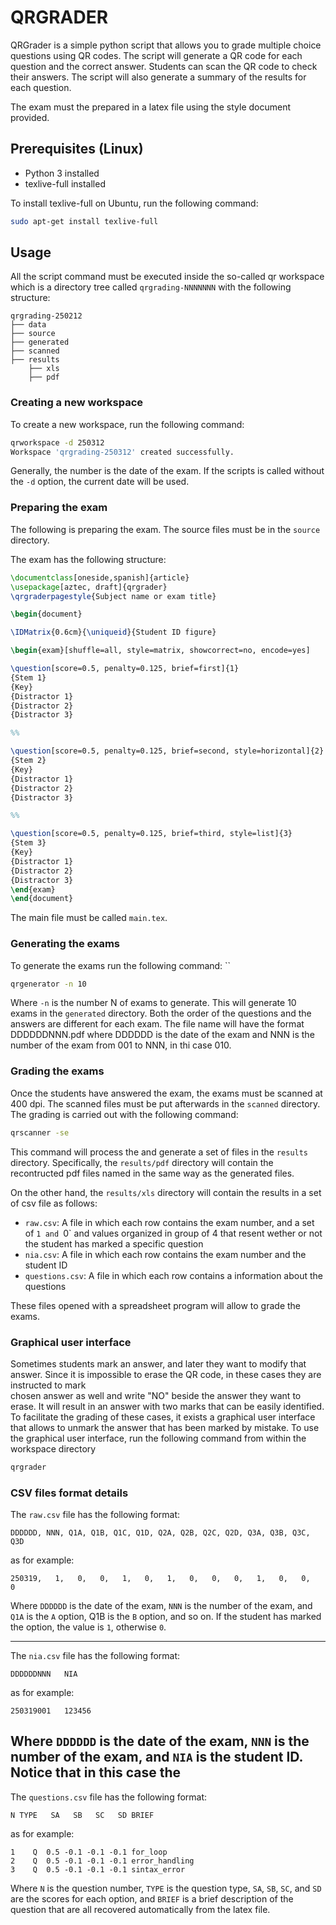 # QRGRADER

QRGrader is a simple python script that allows you to grade
multiple choice questions using QR codes. The script will generate a QR code for each question and the correct answer.
Students can scan the QR code to check their answers. The script will also generate a summary of the results for each
question.

The exam must the prepared in a latex file using the style document provided.

## Prerequisites (Linux)

- Python 3 installed
- texlive-full installed

To install texlive-full on Ubuntu, run the following command:

```bash
sudo apt-get install texlive-full
```

## Usage

All the script command must be executed inside the so-called qr workspace which is
a directory tree called `qrgrading-NNNNNNN` with the following structure:

```
qrgrading-250212
├── data
├── source
├── generated
├── scanned
├── results
    ├── xls
    ├── pdf
```

### Creating a new workspace

To create a new workspace, run the following command:

```bash
qrworkspace -d 250312
Workspace 'qrgrading-250312' created successfully.
```

Generally, the number is the date of the exam. If the scripts is called
without the `-d` option, the current date will be used.

### Preparing the exam

The following is preparing the exam. The source files must be in the `source` directory.

The exam has the following structure:

```latex
\documentclass[oneside,spanish]{article}
\usepackage[aztec, draft]{qrgrader} 
\qrgraderpagestyle{Subject name or exam title}

\begin{document}

\IDMatrix{0.6cm}{\uniqueid}{Student ID figure}

\begin{exam}[shuffle=all, style=matrix, showcorrect=no, encode=yes]

\question[score=0.5, penalty=0.125, brief=first]{1}
{Stem 1}
{Key}
{Distractor 1}
{Distractor 2}
{Distractor 3}

%%

\question[score=0.5, penalty=0.125, brief=second, style=horizontal]{2}
{Stem 2}
{Key}
{Distractor 1}
{Distractor 2}
{Distractor 3}

%%

\question[score=0.5, penalty=0.125, brief=third, style=list]{3}
{Stem 3}
{Key}
{Distractor 1}
{Distractor 2}
{Distractor 3}
\end{exam}
\end{document} 
```

The main file must be called `main.tex`.

### Generating the exams

To generate the exams run the following command:
``

```bash
qrgenerator -n 10
``` 

Where `-n` is the number N of exams to generate.
This will generate 10 exams in the `generated` directory. Both the order of the questions and the answers
are different for each exam. The file name will have the format DDDDDDNNN.pdf where DDDDDD is the date of the exam
and NNN is the number of the exam from 001 to NNN, in thi case 010.

### Grading the exams

Once the students have answered the exam, the exams must be scanned at 400 dpi.
The scanned files must be put afterwards in the `scanned` directory.
The grading is carried out with the following command:

```bash
qrscanner -se
```

This command will process the and generate a set of files in the `results` directory.
Specifically, the `results/pdf` directory will contain the recontructed pdf files named in the same
way as the generated files.

On the other hand, the `results/xls` directory will contain the results in a set of
csv file as follows:

- `raw.csv`: A file in which each row contains the exam number, and a set of `1 and `0` and values organized in group of
  4 that resent wether or not the student has marked a specific question
- `nia.csv`: A file in which each row contains the exam number and the student ID
- `questions.csv`: A file in which each row contains a information about the questions

These files opened with a spreadsheet program will allow to grade the exams.

### Graphical user interface

Sometimes students mark an answer, and later they want to modify that answer.
Since it is impossible to erase the QR code, in these cases they are instructed to mark  
chosen answer as well and write "NO" beside the answer they want to erase.
It will result in an answer with two marks that can be easily identified.
To facilitate the grading of these cases, it exists a graphical user interface that allows to
unmark the answer that has been marked by mistake.
To use the graphical user interface, run the following command from within the workspace directory

```bash
qrgrader
```

### CSV files format details

The `raw.csv` file has the following format:

```
DDDDDD, NNN, Q1A, Q1B, Q1C, Q1D, Q2A, Q2B, Q2C, Q2D, Q3A, Q3B, Q3C, Q3D
```

as for example:

```
250319,   1,   0,   0,   1,   0,   1,   0,   0,   0,   1,   0,   0,   0
```

Where `DDDDDD` is the date of the exam, `NNN` is the number of the exam, and
`Q1A` is the `A` option, Q1B is the `B` option, and so on. If the student has marked the option, the value is `1`,
otherwise `0`.

-----
The `nia.csv` file has the following format:

```
DDDDDDNNN   NIA
```

as for example:

```
250319001   123456
```

Where `DDDDDD` is the date of the exam, `NNN` is the number of the exam, and `NIA` is
the student ID. Notice that in this case the
-----

The `questions.csv` file has the following format:

```
N TYPE   SA   SB   SC   SD BRIEF
```

as for example:

``` 
1    Q  0.5 -0.1 -0.1 -0.1 for_loop
2    Q  0.5 -0.1 -0.1 -0.1 error_handling
3    Q  0.5 -0.1 -0.1 -0.1 sintax_error
```

Where `N` is the question number, `TYPE` is the question type, `SA`, `SB`, `SC`, and `SD` are the scores for each
option, and `BRIEF` is a brief description of the question that are all recovered automatically from
the latex file.
